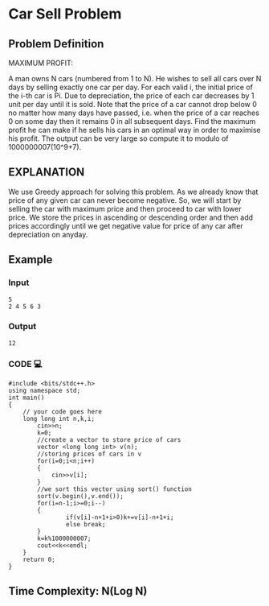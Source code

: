 # Car Sell Problem

## Problem Definition

MAXIMUM PROFIT:

A man owns N cars (numbered from 1 to N). He wishes to sell all cars over N days by selling exactly one car per day. For each valid i, the initial price of the i-th car is Pi. Due to depreciation, the price of each car decreases by 1 unit per day until it is sold. Note that the price of a car cannot drop below 0 no matter how many days have passed, i.e. when the price of a car reaches 0 on some day then it remains 0 in all subsequent days. Find the maximum profit he can make if he sells his cars in an optimal way in order to maximise his profit. The output can be very large so compute it to modulo of 1000000007(10^9+7).


## EXPLANATION
We use Greedy approach for solving this problem. 
As we already know that price of any given car can never become negative. So, we will start by selling the car with maximum price and then proceed to car with lower price.
We store the prices in ascending or descending order and then add prices accordingly until we get negative value for price of any car after depreciation on anyday.


## Example

### Input
```
5
2 4 5 6 3
```
### Output
```
12
```
### CODE 💻
```
#include <bits/stdc++.h>
using namespace std;
int main()
{
	// your code goes here
    long long int n,k,i;
	    cin>>n;
	    k=0;
        //create a vector to store price of cars
	    vector <long long int> v(n);
        //storing prices of cars in v
	    for(i=0;i<n;i++)
	    {
	        cin>>v[i];
	    }
        //we sort this vector using sort() function
	    sort(v.begin(),v.end());
	    for(i=n-1;i>=0;i--)
	    {
                if(v[i]-n+1+i>0)k+=v[i]-n+1+i;
                else break;
	    }
	    k=k%1000000007;
	    cout<<k<<endl;
	}
	return 0;
}
```

## Time Complexity: N(Log N)
